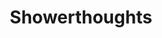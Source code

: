 ---
title: Showerthoughts
crosslinks:
- AskReddit
- funny
- WritingPrompts
- todayilearned
- IAmA
- Jokes
- pics
- explainlikeimfive
- mildlyinteresting
- askscience
- videos
- LifeProTips
- gifs
- aww
- tifu
- gaming
- OutOfTheLoop
- NoStupidQuestions
- WTF
- technology
---